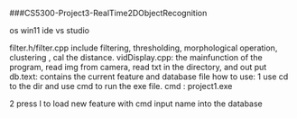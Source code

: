 ###CS5300-Project3-RealTime2DObjectRecognition

os win11
ide vs studio

filter.h/filter.cpp include filtering, thresholding, morphological operation, clustering , cal the distance.
vidDisplay.cpp: the mainfunction of the program, read img from camera, read txt in the directory, and out put
db.text: contains the current feature and database file
how to use:
1 use cd to the dir and use cmd to run the exe file.
cmd : project1.exe

2 press l to load new feature with cmd input name into the database


